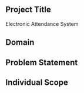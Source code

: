 ## Project Title 
Electronic Attendance System

## Domain

## Problem Statement

## Individual Scope
